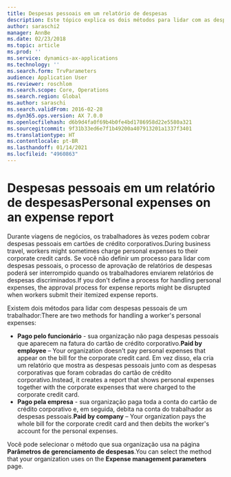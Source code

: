 ```yaml
---
title: Despesas pessoais em um relatório de despesas
description: Este tópico explica os dois métodos para lidar com as despesas pessoais de um trabalhador no Microsoft Dynamics 365 Finance.
author: saraschi2
manager: AnnBe
ms.date: 02/23/2018
ms.topic: article
ms.prod: ''
ms.service: dynamics-ax-applications
ms.technology: ''
ms.search.form: TrvParameters
audience: Application User
ms.reviewer: roschlom
ms.search.scope: Core, Operations
ms.search.region: Global
ms.author: saraschi
ms.search.validFrom: 2016-02-28
ms.dyn365.ops.version: AX 7.0.0
ms.openlocfilehash: d6b9d4fa0f69b4b0fe4bd1786958d22e5580a321
ms.sourcegitcommit: 9f31b33ed6e7f1b49200a407913201a1337f3401
ms.translationtype: HT
ms.contentlocale: pt-BR
ms.lasthandoff: 01/14/2021
ms.locfileid: "4960863"
---
```

# <a name="personal-expenses-on-an-expense-report"></a><span data-ttu-id="492d4-103">Despesas pessoais em um relatório de despesas</span><span class="sxs-lookup"><span data-stu-id="492d4-103">Personal expenses on an expense report</span></span>

<span data-ttu-id="492d4-104">Durante viagens de negócios, os trabalhadores às vezes podem cobrar despesas pessoais em cartões de crédito corporativos.</span><span class="sxs-lookup"><span data-stu-id="492d4-104">During business travel, workers might sometimes charge personal expenses to their corporate credit cards.</span></span> <span data-ttu-id="492d4-105">Se você não definir um processo para lidar com despesas pessoais, o processo de aprovação de relatórios de despesas poderá ser interrompido quando os trabalhadores enviarem relatórios de despesas discriminados.</span><span class="sxs-lookup"><span data-stu-id="492d4-105">If you don't define a process for handling personal expenses, the approval process for expense reports might be disrupted when workers submit their itemized expense reports.</span></span> 

<span data-ttu-id="492d4-106">Existem dois métodos para lidar com despesas pessoais de um trabalhador:</span><span class="sxs-lookup"><span data-stu-id="492d4-106">There are two methods for handling a worker's personal expenses:</span></span>

- <span data-ttu-id="492d4-107">**Pago pelo funcionário** - sua organização não paga despesas pessoais que aparecem na fatura do cartão de crédito corporativo.</span><span class="sxs-lookup"><span data-stu-id="492d4-107">**Paid by employee** – Your organization doesn't pay personal expenses that appear on the bill for the corporate credit card.</span></span> <span data-ttu-id="492d4-108">Em vez disso, ela cria um relatório que mostra as despesas pessoais junto com as despesas corporativas que foram cobradas do cartão de crédito corporativo.</span><span class="sxs-lookup"><span data-stu-id="492d4-108">Instead, it creates a report that shows personal expenses together with the corporate expenses that were charged to the corporate credit card.</span></span>
- <span data-ttu-id="492d4-109">**Pago pela empresa** - sua organização paga toda a conta do cartão de crédito corporativo e, em seguida, debita na conta do trabalhador as despesas pessoais.</span><span class="sxs-lookup"><span data-stu-id="492d4-109">**Paid by company** – Your organization pays the whole bill for the corporate credit card and then debits the worker's account for the personal expenses.</span></span>

<span data-ttu-id="492d4-110">Você pode selecionar o método que sua organização usa na página **Parâmetros de gerenciamento de despesas**.</span><span class="sxs-lookup"><span data-stu-id="492d4-110">You can select the method that your organization uses on the **Expense management parameters** page.</span></span>
